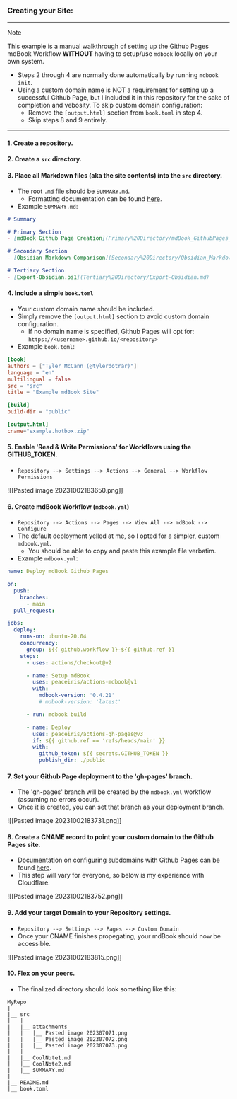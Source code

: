 ###  Creating your Site:
---
> [!NOTE]
> This example is a manual walkthrough of setting up the Github Pages mdBook Workflow **WITHOUT** having to setup/use ``mdbook`` locally on your own system.
> 
> - Steps 2 through 4 are normally done automatically by running ``mdbook init``.
> - Using a custom domain name is NOT a requirement for setting up a successful Github Page, but I included it in this repository for the sake of completion and vebosity. To skip custom domain configuration:
>      - Remove the ``[output.html]`` section from ``book.toml`` in step 4.
>      - Skip steps 8 and 9 entirely.
---

#### 1. Create a repository.

#### 2. Create a ``src`` directory.

#### 3. Place all Markdown files (aka the site contents) into the ``src`` directory.
- The root ``.md`` file should be ``SUMMARY.md``.
  - Formatting documentation can be found [here](https://rust-lang.github.io/mdBook/format/summary.html).
- Example ``SUMMARY.md``:

```markdown
# Summary

# Primary Section
- [mdBook Github Page Creation](Primary%20Directory/mdBook_GithubPages_Creation.md)

# Secondary Section
- [Obsidian Markdown Comparison](Secondary%20Directory/Obsidian_Markdown_Comparison.md)

# Tertiary Section
- [Export-Obsidian.ps1](Tertiary%20Directory/Export-Obsidian.md)
```

#### 4. Include a simple ``book.toml``
- Your custom domain name should be included.
- Simply remove the ``[output.html]`` section to avoid custom domain configuration.
  - If no domain name is specified, Github Pages will opt for: ``https://<username>.github.io/<repository>``
- Example ``book.toml``:

```toml
[book]
authors = ["Tyler McCann (@tylerdotrar)"]
language = "en"
multilingual = false
src = "src"
title = "Example mdBook Site"

[build]
build-dir = "public"

[output.html]
cname="example.hotbox.zip"
```

#### 5. Enable 'Read & Write Permissions' for Workflows using the GITHUB_TOKEN.
- ``Repository --> Settings --> Actions --> General --> Workflow Permissions``

![[Pasted image 20231002183650.png]]
#### 6. Create mdBook Workflow (``mdbook.yml``)
- ``Repository --> Actions --> Pages --> View All --> mdBook --> Configure``
- The default deployment yelled at me, so I opted for a simpler, custom ``mdbook.yml``.
  - You should be able to copy and paste this example file verbatim.
- Example ``mdbook.yml``:

```yml
name: Deploy mdBook Github Pages

on:
  push:
    branches:
      - main
  pull_request:

jobs:
  deploy:
    runs-on: ubuntu-20.04
    concurrency:
      group: ${{ github.workflow }}-${{ github.ref }}
    steps:
      - uses: actions/checkout@v2

      - name: Setup mdBook
        uses: peaceiris/actions-mdbook@v1
        with:
          mdbook-version: '0.4.21'
          # mdbook-version: 'latest'

      - run: mdbook build

      - name: Deploy
        uses: peaceiris/actions-gh-pages@v3
        if: ${{ github.ref == 'refs/heads/main' }}
        with:
          github_token: ${{ secrets.GITHUB_TOKEN }}
          publish_dir: ./public
```

#### 7. Set your Github Page deployment to the 'gh-pages' branch.
- The 'gh-pages' branch will be created by the ``mdbook.yml`` workflow (assuming no errors occur).
- Once it is created, you can set that branch as your deployment branch.

![[Pasted image 20231002183731.png]]
#### 8. Create a CNAME record to point your custom domain to the Github Pages site.
- Documentation on configuring subdomains with Github Pages can be found [here](https://docs.github.com/en/pages/configuring-a-custom-domain-for-your-github-pages-site/managing-a-custom-domain-for-your-github-pages-site#configuring-an-apex-domain-and-the-www-subdomain-variant).
- This step will vary for everyone, so below is my experience with Cloudflare.

![[Pasted image 20231002183752.png]]
#### 9. Add your target Domain to your Repository settings.
- ``Repository --> Settings --> Pages --> Custom Domain``
- Once your CNAME finishes propegating, your mdBook should now be accessible.

![[Pasted image 20231002183815.png]]
#### 10. Flex on your peers.

- The finalized directory should look something like this:
```
MyRepo
|
|__ src
|   |
|   |__ attachments
|   |   |__ Pasted image 202307071.png
|   |   |__ Pasted image 202307072.png
|   |   |__ Pasted image 202307073.png
|   |
|   |__ CoolNote1.md
|   |__ CoolNote2.md
|   |__ SUMMARY.md
|
|__ README.md
|__ book.toml
```